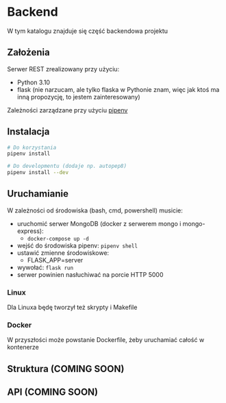 # Backend
W tym katalogu znajduje się część backendowa projektu

## Założenia
Serwer REST zrealizowany przy użyciu:
* Python 3.10
* flask (nie narzucam, ale tylko flaska w Pythonie znam, więc jak ktoś ma inną propozycję, to jestem zainteresowany)

Zależności zarządzane przy użyciu [pipenv](https://pipenv.pypa.io/en/latest/)

## Instalacja
``` bash
# Do korzystania
pipenv install

# Do developmentu (dodaje np. autopep8)
pipenv install --dev
```

## Uruchamianie
W zależności od środowiska (bash, cmd, powershell) musicie:
* uruchomić serwer MongoDB (docker z serwerem mongo i mongo-express):
  * ``docker-compose up -d``
* wejść do środowiska pipenv: ``pipenv shell``
* ustawić zmienne środowiskowe:
  * FLASK_APP=server
* wywołać: ``flask run``
* serwer powinien nasłuchiwać na porcie HTTP 5000

### Linux
Dla Linuxa będę tworzył też skrypty i Makefile

### Docker
W przyszłości może powstanie Dockerfile, żeby uruchamiać całość w kontenerze

## Struktura (COMING SOON)

## API (COMING SOON)
